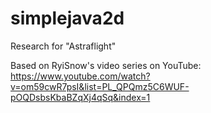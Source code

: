 # simplejava2d
Research for "Astraflight"

Based on RyiSnow's video series on YouTube: https://www.youtube.com/watch?v=om59cwR7psI&list=PL_QPQmz5C6WUF-pOQDsbsKbaBZqXj4qSq&index=1

